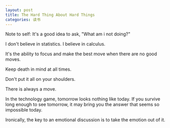 ```yaml
---
layout: post
title: The Hard Thing About Hard Things
categories: 读书
---
```

Note to self: It's a good idea to ask, "What am i not doing?"

I don't believe in statistics. I believe in calculus.

It's the ability to focus and make the best move when there are no good moves.

Keep death in mind at all times.

Don't put it all on your shoulders.

There is always a move.

In the technology game, tomorrow looks nothing like today. If you survive long enough to see tomorrow, it may bring you the answer that seems so impossible today.

Ironically, the key to an emotional discussion is to take the emotion out of it.
